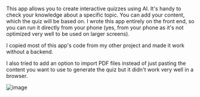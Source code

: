This app allows you to create interactive quizzes using AI. It's handy to check your knowledge about a specific topic. You can add your content, which the quiz will be based on.
I wrote this app entirely on the front end, so you can run it directly from your phone (yes, from your phone as it's not optimized very well to be used on larger screens).

I copied most of this app's code from my other project and made it work without a backend.

I also tried to add an option to import PDF files instead of just pasting the content you want to use to generate the quiz but it didn't work very well in a browser.

![image](https://github.com/user-attachments/assets/9bbdb135-41e9-433b-980b-2577191f5008)
